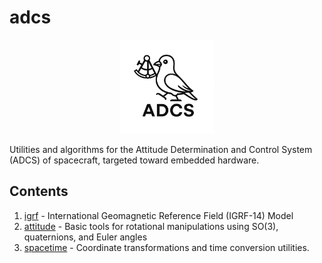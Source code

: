 # adcs

<p align="center">
  <img width="150" src="adcs.png">
</p>

Utilities and algorithms for the Attitude Determination and Control System (ADCS) of spacecraft, targeted toward embedded hardware.

## Contents

1. [igrf](/igrf/) - International Geomagnetic Reference Field (IGRF-14) Model
2. [attitude](https://github.com/risherlock/adcs/tree/attitude/attitude) - Basic tools for rotational manipulations using SO(3), quaternions, and Euler angles
3. [spacetime](https://github.com/risherlock/adcs/tree/attitude/spacetime) - Coordinate transformations and time conversion utilities.
